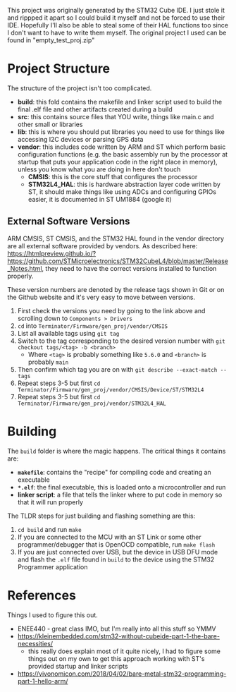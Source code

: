 This project was originally generated by the STM32 Cube IDE. I just stole it and rippped it apart so I could build it myself and not be forced to use their IDE. Hopefully I'll also be able to steal some of their HAL functions too since I don't want to have to write them myself. The original project I used can be found in "empty_test_proj.zip"

# Project Structure
The structure of the project isn't too complicated.
- **build**: this fold contains the makefile and linker script used to build the final .elf file and other artifacts created during a build
- **src**: this contains source files that YOU write, things like main.c and other small or libraries
- **lib**: this is where you should put libraries you need to use for things like accessing I2C devices or parsing GPS data
- **vendor**: this includes code written by ARM and ST which perform basic configuration functions (e.g. the basic assembly run by the processor at startup that puts your application code in the right place in memory), unless you know what you are doing in here don't touch
    - **CMSIS**: this is the core stuff that configures the processor
    - **STM32L4_HAL**: this is hardware abstraction layer code written by ST, it should make things like using ADCs and configuring GPIOs easier, it is documented in ST UM1884 (google it)

## External Software Versions
ARM CMSIS, ST CMSIS, and the STM32 HAL found in the vendor directory are all external software provided by vendors. As described here: https://htmlpreview.github.io/?https://github.com/STMicroelectronics/STM32CubeL4/blob/master/Release_Notes.html, they need to have the correct versions installed to function properly.

These version numbers are denoted by the release tags shown in Git or on the Github website and it's very easy to move between versions.

1. First check the versions you need by going to the link above and scrolling down to `Components > Drivers`
2. `cd` into `Terminator/Firmware/gen_proj/vendor/CMSIS`
3. List all available tags using `git tag`
4. Switch to the tag corresponding to the desired version number with `git checkout tags/<tag> -b <branch>`
    - Where `<tag>` is probably something like `5.6.0` and `<branch>` is probably `main`
5. Then confirm which tag you are on with `git describe --exact-match --tags`
6. Repeat steps 3-5 but first `cd Terminator/Firmware/gen_proj/vendor/CMSIS/Device/ST/STM32L4`
7. Repeat steps 3-5 but first `cd Terminator/Firmware/gen_proj/vendor/STM32L4_HAL`

# Building
The `build` folder is where the magic happens. The critical things it contains are: 

- **`makefile`**: contains the "recipe" for compiling code and creating an executable
- **`*.elf`**: the final executable, this is loaded onto a microcontroller and run
- **linker script**: a file that tells the linker where to put code in memory so that it will run properly

The TLDR steps for just building and flashing something are this:
1. `cd build` and run `make`
2. If you are connected to the MCU with an ST Link or some other programmer/debugger that is OpenOCD compatible, run `make flash`
3. If you are just connected over USB, but the device in USB DFU mode and flash the `.elf` file found in `build` to the device using the STM32 Programmer application

# References
Things I used to figure this out.
- ENEE440 - great class IMO, but I'm really into all this stuff so YMMV
- https://kleinembedded.com/stm32-without-cubeide-part-1-the-bare-necessities/
    - this really does explain most of it quite nicely, I had to figure some things out on my own to get this approach working with ST's provided startup and linker scripts
- https://vivonomicon.com/2018/04/02/bare-metal-stm32-programming-part-1-hello-arm/